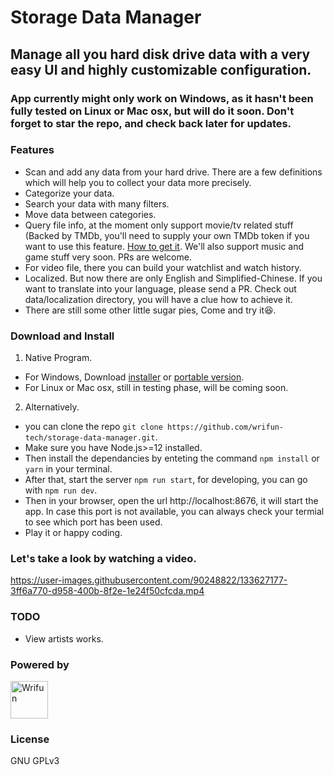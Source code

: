 # Storage Data Manager  
## Manage all you hard disk drive data with a very easy UI and highly customizable configuration.
### App currently might only work on Windows, as it hasn't been fully tested on Linux or Mac osx, but will do it soon. Don't forget to star the repo, and check back later for updates.
### Features
 - Scan and add any data from your hard drive. There are a few definitions which will help you to collect your data more precisely.
 - Categorize your data.
 - Search your data with many filters.
 - Move data between categories.
 - Query file info, at the moment only support movie/tv related stuff (Backed by TMDb, you'll need to supply your own TMDb token if you want to use this feature. [How to get it](https://developer.themoviedb.org/docs/getting-started). We'll also support music and game stuff very soon. PRs are welcome. 
 - For video file, there you can build your watchlist and watch history. 
 - Localized. But now there are only English and Simplified-Chinese. If you want to translate into your language, please send a PR. Check out data/localization directory, you will have a clue how to achieve it.
 - There are still some other little sugar pies, Come and try it😆.

### Download and Install
1) Native Program.
- For Windows, Download [installer](https://github.com/wrifun-tech/storage-data-manager/releases/download/v1.8.19/StorageDataManager.Setup.1.8.19.exe) or [portable version](https://github.com/wrifun-tech/storage-data-manager/releases/download/v1.8.19/StorageDataManager-v1.8.19-portable.exe).
- For Linux or Mac osx, still in testing phase, will be coming soon.

2) Alternatively. 
- you can clone the repo ```git clone https://github.com/wrifun-tech/storage-data-manager.git```.
- Make sure you have Node.js>=12 installed.
- Then install the dependancies by enteting the command ```npm install``` or ```yarn``` in your terminal.
- After that, start the server ```npm run start```, for developing, you can go with ```npm run dev```.
- Then in your browser, open the url http://localhost:8676, it will start the app. In case this port is not available, you can always check your termial to see which port has been used. 
- Play it or happy coding.

### Let's take a look by watching a video.
https://user-images.githubusercontent.com/90248822/133627177-3ff6a770-d958-400b-8f2e-1e24f50cfcda.mp4

### TODO
- View artists works.

### Powered by
<a href="https://www.wrifun.com"><img src="https://static.wrifun.com/medias/images/logo.png" width="60" alt="Wrifun" /></a>

### License
GNU GPLv3
